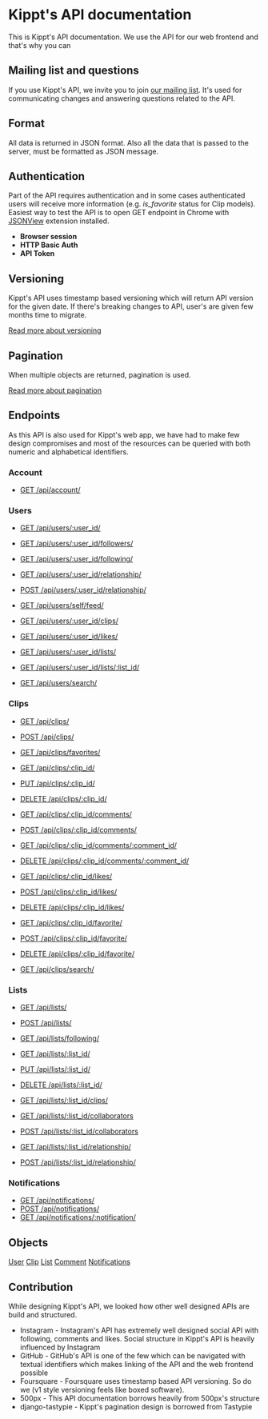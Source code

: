 # Kippt's API documentation

This is Kippt's API documentation. We use the API for our web frontend and that's why you can 

## Mailing list and questions

If you use Kippt's API, we invite you to join [our mailing list](https://groups.google.com/forum/?fromgroups#!forum/kippt-developers). It's used for communicating changes and answering questions related to the API.

## Format

All data is returned in JSON format. Also all the data that is passed to the server, must be formatted as JSON message.

## Authentication

Part of the API requires authentication and in some cases authenticated users will receive more information (e.g. _is_favorite_ status for Clip models). Easiest way to test the API is to open GET endpoint in Chrome with [JSONView](https://chrome.google.com/webstore/detail/jsonview/chklaanhfefbnpoihckbnefhakgolnmc) extension installed.

- __Browser session__
- __HTTP Basic Auth__
- __API Token__

## Versioning

Kippt's API uses timestamp based versioning which will return API version for the given date. If there's breaking changes to API, user's are given few months time to migrate.

[Read more about versioning]()

## Pagination

When multiple objects are returned, pagination is used.

[Read more about pagination]()

## Endpoints

As this API is also used for Kippt's web app, we have had to make few design compromises and most of the resources can be queried with both numeric and alphabetical identifiers.

### Account

- [GET /api/account/]()

### Users

- [GET /api/users/:user_id/]()
- [GET /api/users/:user_id/followers/]()
- [GET /api/users/:user_id/following/]()
- [GET /api/users/:user_id/relationship/]()
- [POST /api/users/:user_id/relationship/]()

- [GET /api/users/self/feed/]()
- [GET /api/users/:user_id/clips/]()
- [GET /api/users/:user_id/likes/]()
- [GET /api/users/:user_id/lists/]()
- [GET /api/users/:user_id/lists/:list_id/]()
- [GET /api/users/search/](/api/users/search/)

### Clips

- [GET /api/clips/]()
- [POST /api/clips/]()
- [GET /api/clips/favorites/]()

- [GET /api/clips/:clip_id/]()
- [PUT /api/clips/:clip_id/]()
- [DELETE /api/clips/:clip_id/]()

- [GET /api/clips/:clip_id/comments/]()
- [POST /api/clips/:clip_id/comments/]()
- [GET /api/clips/:clip_id/comments/:comment_id/]()
- [DELETE /api/clips/:clip_id/comments/:comment_id/]()

- [GET /api/clips/:clip_id/likes/]()
- [POST /api/clips/:clip_id/likes/]()
- [DELETE /api/clips/:clip_id/likes/]()

- [GET /api/clips/:clip_id/favorite/]()
- [POST /api/clips/:clip_id/favorite/]()
- [DELETE /api/clips/:clip_id/favorite/]()

- [GET /api/clips/search/]()

### Lists

- [GET /api/lists/]()
- [POST /api/lists/]()

- [GET /api/lists/following/]()

- [GET /api/lists/:list_id/]()
- [PUT /api/lists/:list_id/]()
- [DELETE /api/lists/:list_id/]()

- [GET /api/lists/:list_id/clips/]()
- [GET /api/lists/:list_id/collaborators]()
- [POST /api/lists/:list_id/collaborators]()
- [GET /api/lists/:list_id/relationship/]()
- [POST /api/lists/:list_id/relationship/]()

### Notifications

- [GET /api/notifications/]()
- [POST /api/notifications/]()
- [GET /api/notifications/:notification/]()

## Objects

[User]()
[Clip]()
[List]()
[Comment]()
[Notifications]()

## Contribution

While designing Kippt's API, we looked how other well designed APIs are build and structured. 

- Instagram - Instagram's API has extremely well designed social API with following, comments and likes. Social structure in Kippt's API is heavily influenced by Instagram
- GitHub - GitHub's API is one of the few which can be navigated with textual identifiers which makes linking of the API and the web frontend possible
- Foursquare - Foursquare uses timestamp based API versioning. So do we (v1 style versioning feels like boxed software).
- 500px - This API documentation borrows heavily from 500px's structure
- django-tastypie - Kippt's pagination design is borrowed from Tastypie

